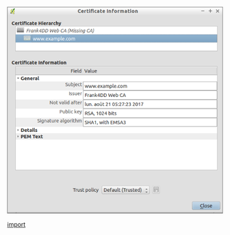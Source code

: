 ![](../images/QgsAuthCertInfoDialog-standalone.png)

[import](../gui/qgis-sample-QgsAuthCertInfoDialog.py)
